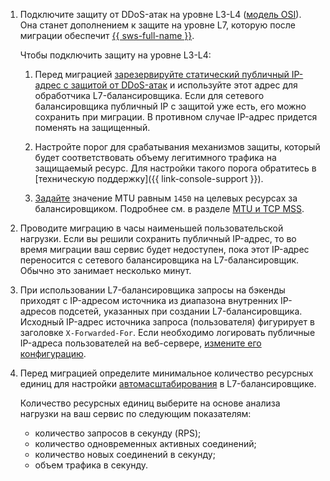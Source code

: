 1. Подключите защиту от DDoS-атак на уровне L3-L4 ([модель OSI](https://ru.wikipedia.org/wiki/Сетевая_модель_OSI)). Она станет дополнением к защите на уровне L7, которую после миграции обеспечит [{{ sws-full-name }}](../../../smartwebsecurity/).

    Чтобы подключить защиту на уровне L3-L4:

    1. Перед миграцией [зарезервируйте статический публичный IP-адрес с защитой от DDoS-атак](../../../vpc/operations/enable-ddos-protection.md#enable-on-reservation) и используйте этот адрес для обработчика L7-балансировщика. Если для сетевого балансировщика публичный IP с защитой уже есть, его можно сохранить при миграции. В противном случае IP-адрес придется поменять на защищенный.

    1. Настройте порог для срабатывания механизмов защиты, который будет соответствовать объему легитимного трафика на защищаемый ресурс. Для настройки такого порога обратитесь в [техническую поддержку]({{ link-console-support }}).

    1. [Задайте](../../../vpc/operations/adjust-mtu-ddos-protection.md) значение MTU равным `1450` на целевых ресурсах за балансировщиком. Подробнее см. в разделе [MTU и TCP MSS](../../../vpc/concepts/mtu-mss.md).

1. Проводите миграцию в часы наименьшей пользовательской нагрузки. Если вы решили сохранить публичный IP-адрес, то во время миграции ваш сервис будет недоступен, пока этот IP-адрес переносится с сетевого балансировщика на L7-балансировщик. Обычно это занимает несколько минут.

1. При использовании L7-балансировщика запросы на бэкенды приходят с IP-адресом источника из диапазона внутренних IP-адресов подсетей, указанных при создании L7-балансировщика. Исходный IP-адрес источника запроса (пользователя) фигурирует в заголовке `X-Forwarded-For`. Если необходимо логировать публичные IP-адреса пользователей на веб-сервере, [измените его конфигурацию](../../../troubleshooting/application-load-balancer/how-to/getting-external-src-ip-in-x-forwarded-for-headers.md).

1. Перед миграцией определите минимальное количество ресурсных единиц для настройки [автомасштабирования](../../../application-load-balancer/concepts/application-load-balancer.md#lcu-scaling) в L7-балансировщике.

    Количество ресурсных единиц выберите на основе анализа нагрузки на ваш сервис по следующим показателям:

    * количество запросов в секунду (RPS);
    * количество одновременных активных соединений;
    * количество новых соединений в секунду;
    * объем трафика в секунду.
